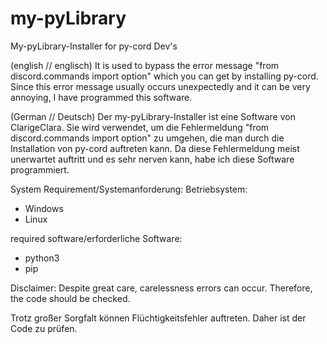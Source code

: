 # my-pyLibrary
My-pyLibrary-Installer for py-cord Dev's

(english // englisch)
It is used to bypass the error message "from discord.commands import option" which you can get by installing py-cord.
Since this error message usually occurs unexpectedly and it can be very annoying, I have programmed this software.


(German // Deutsch)
Der my-pyLibrary-Installer ist eine Software von ClarigeClara.
Sie wird verwendet, um die Fehlermeldung "from discord.commands import option" zu umgehen, die man durch die Installation von py-cord auftreten kann.
Da diese Fehlermeldung meist unerwartet auftritt und es sehr nerven kann, habe ich diese Software programmiert.


System Requirement/Systemanforderung:
Betriebsystem:
- Windows
- Linux


required software/erforderliche Software:
- python3
- pip


Disclaimer:
Despite great care, carelessness errors can occur.
Therefore, the code should be checked.

Trotz großer Sorgfalt können Flüchtigkeitsfehler auftreten.
Daher ist der Code zu prüfen.

